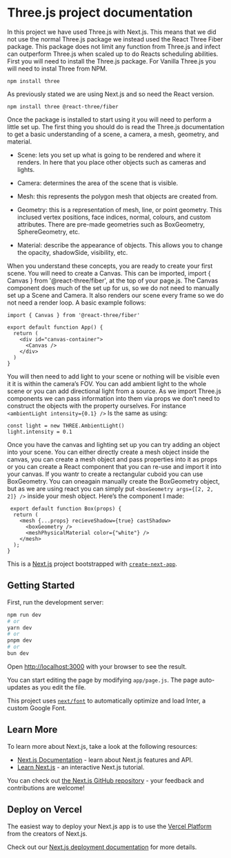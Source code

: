 # Three.js project documentation

In this project we have used Three.js with Next.js. This means that we did not use the normal Three.js package we instead used the React Three Fiber package. This package does not limit any function from Three.js and infect can outperform Three.js when scaled up to do Reacts scheduling abilities. First you will need to install the Three.js package. For Vanilla Three.js you will need to instal Three from NPM.

```
npm install three
```

As previously stated we are using Next.js and so need the React version.

```
npm install three @react-three/fiber
```

Once the package is installed to start using it you will need to perform a little set up. The first thing you should do is read the Three.js documentation to get a basic understanding of a scene, a camera, a mesh, geometry, and material.

- Scene: lets you set up what is going to be rendered and where it renders. In here that you place other objects such as cameras and lights.

- Camera: determines the area of the scene that is visible.

- Mesh: this represents the polygon mesh that objects are created from.

- Geometry: this is a representation of mesh, line, or point geometry. This inclused vertex positions, face indices, normal, colours, and custom attributes. There are pre-made geometries such as BoxGeometry, SphereGeometry, etc.

- Material: describe the appearance of objects. This allows you to change the opacity, shadowSide, visibility, etc.

When you understand these concepts, you are ready to create your first scene. You will need to create a Canvas. This can be imported, import { Canvas } from '@react-three/fiber', at the top of your page.js. The Canvas component does much of the set up for us, so we do not need to manually set up a Scene and Camera. It also renders our scene every frame so we do not need a render loop. A basic example follows:

```
import { Canvas } from '@react-three/fiber'

export default function App() {
  return (
    <div id="canvas-container">
      <Canvas />
    </div>
  )
}
```

You will then need to add light to your scene or nothing will be visible even it it is within the camera’s FOV. You can add ambient light to the whole scene or you can add directional light from a source. As we import Three.js components we can pass information into them via props we don’t need to construct the objects with the property ourselves. For instance
`<ambientLight intensity={0.1} />`
Is the same as using:

```
const light = new THREE.AmbientLight()
light.intensity = 0.1
```

Once you have the canvas and lighting set up you can try adding an object into your scene. You can either directly create a mesh object inside the canvas, you can create a mesh object and pass properties into it as props or you can create a React component that you can re-use and import it into your canvas. If you wantr to create a rectangular cuboid you can use BoxGeometry. You can oneagain manually create the BoxGeometry object, but as we are using react you can simply put `<boxGeometry args={[2, 2, 2]} />` inside your mesh object. Here’s the component I made:

```
 export default function Box(props) {
  return (
    <mesh {...props} recieveShadow={true} castShadow>
      <boxGeometry />
      <meshPhysicalMaterial color={"white"} />
    </mesh>
  );
}
```

This is a [Next.js](https://nextjs.org/) project bootstrapped with [`create-next-app`](https://github.com/vercel/next.js/tree/canary/packages/create-next-app).

## Getting Started

First, run the development server:

```bash
npm run dev
# or
yarn dev
# or
pnpm dev
# or
bun dev
```

Open [http://localhost:3000](http://localhost:3000) with your browser to see the result.

You can start editing the page by modifying `app/page.js`. The page auto-updates as you edit the file.

This project uses [`next/font`](https://nextjs.org/docs/basic-features/font-optimization) to automatically optimize and load Inter, a custom Google Font.

## Learn More

To learn more about Next.js, take a look at the following resources:

- [Next.js Documentation](https://nextjs.org/docs) - learn about Next.js features and API.
- [Learn Next.js](https://nextjs.org/learn) - an interactive Next.js tutorial.

You can check out [the Next.js GitHub repository](https://github.com/vercel/next.js/) - your feedback and contributions are welcome!

## Deploy on Vercel

The easiest way to deploy your Next.js app is to use the [Vercel Platform](https://vercel.com/new?utm_medium=default-template&filter=next.js&utm_source=create-next-app&utm_campaign=create-next-app-readme) from the creators of Next.js.

Check out our [Next.js deployment documentation](https://nextjs.org/docs/deployment) for more details.
